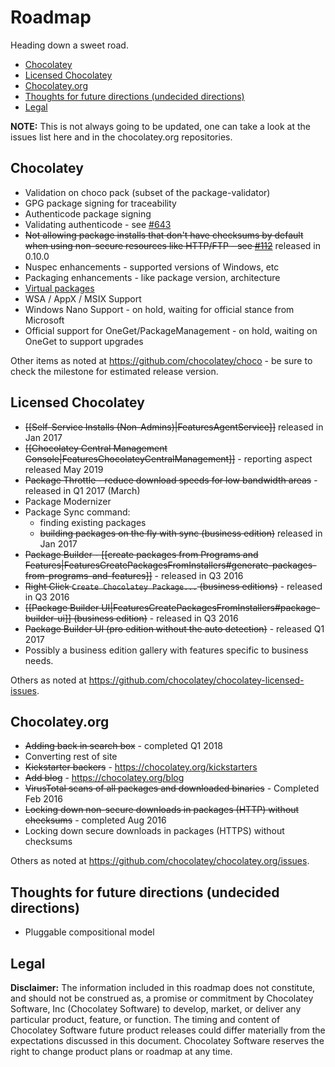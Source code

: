 # Roadmap
Heading down a sweet road.

<!--remove {{AT}}section SideColumn { remove-->
<!-- TOC -->

- [Chocolatey](#chocolatey)
- [Licensed Chocolatey](#licensed-chocolatey)
- [Chocolatey.org](#chocolateyorg)
- [Thoughts for future directions (undecided directions)](#thoughts-for-future-directions-undecided-directions)
- [Legal](#legal)

<!-- /TOC -->
<!--remove } remove-->

**NOTE:** This is not always going to be updated, one can take a look at the issues list here and in the chocolatey.org repositories.

## Chocolatey

* Validation on choco pack (subset of the package-validator)
* GPG package signing for traceability
* Authenticode package signing
* Validating authenticode - see [#643](https://github.com/chocolatey/choco/issues/643)
* ~~Not allowing package installs that don't have checksums by default when using non-secure resources like HTTP/FTP - see [#112](https://github.com/chocolatey/choco/issues/112)~~ released in 0.10.0
* Nuspec enhancements - supported versions of Windows, etc
* Packaging enhancements - like package version, architecture
* [Virtual packages](https://github.com/chocolatey/chocolatey/issues/7)
* WSA / AppX / MSIX Support
* Windows Nano Support - on hold, waiting for official stance from Microsoft
* Official support for OneGet/PackageManagement - on hold, waiting on OneGet to support upgrades

Other items as noted at https://github.com/chocolatey/choco - be sure to check the milestone for estimated release version.

## Licensed Chocolatey

* ~~[[Self-Service Installs (Non-Admins)|FeaturesAgentService]]~~ released in Jan 2017
* ~~[[Chocolatey Central Management Console|FeaturesChocolateyCentralManagement]]~~ - reporting aspect released May 2019
* ~~Package Throttle - reduce download speeds for low bandwidth areas~~ - released in Q1 2017 (March)
* Package Modernizer
* Package Sync command:
  * finding existing packages
  * ~~building packages on the fly with sync (business edition)~~ released in Jan 2017
* ~~Package Builder - [[create packages from Programs and Features|FeaturesCreatePackagesFromInstallers#generate-packages-from-programs-and-features]]~~ - released in Q3 2016
* ~~Right Click `Create Chocolatey Package...` (business editions)~~ - released in Q3 2016
* ~~[[Package Builder UI|FeaturesCreatePackagesFromInstallers#package-builder-ui]] (business edition)~~ - released in Q3 2016
* ~~Package Builder UI (pro edition without the auto detection)~~ - released Q1 2017
* Possibly a business edition gallery with features specific to business needs.

Others as noted at https://github.com/chocolatey/chocolatey-licensed-issues.

## Chocolatey.org

* ~~Adding back in search box~~ - completed Q1 2018
* Converting rest of site
* ~~Kickstarter backers~~ - https://chocolatey.org/kickstarters
* ~~Add blog~~ - https://chocolatey.org/blog
* ~~VirusTotal scans of all packages and downloaded binaries~~ - Completed Feb 2016
* ~~Locking down non-secure downloads in packages (HTTP) without checksums~~ - completed Aug 2016
* Locking down secure downloads in packages (HTTPS) without checksums

Others as noted at https://github.com/chocolatey/chocolatey.org/issues.

## Thoughts for future directions (undecided directions)

* Pluggable compositional model


## Legal
**Disclaimer:** The information included in this roadmap does not constitute, and should not be construed as, a promise or commitment by Chocolatey Software, Inc (Chocolatey Software) to develop, market, or deliver any particular product, feature, or function. The timing and content of Chocolatey Software future product releases could differ materially from the expectations discussed in this document. Chocolatey Software reserves the right to change product plans or roadmap at any time. 
